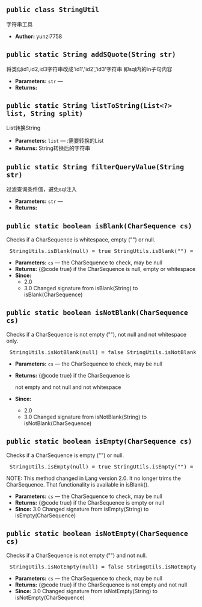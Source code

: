 
## `public class StringUtil`

字符串工具

 * **Author:** yunzi7758

     <p>

## `public static String addSQuote(String str)`

将类似id1,id2,id3字符串改成'id1','id2','id3'字符串 即sql内的in子句内容

 * **Parameters:** `str` — 
 * **Returns:** 

## `public static String listToString(List<?> list, String split)`

List转换String

 * **Parameters:** `list` — :需要转换的List
 * **Returns:** String转换后的字符串

## `public static String filterQueryValue(String str)`

过滤查询条件值，避免sql注入

 * **Parameters:** `str` — 
 * **Returns:** 

## `public static boolean isBlank(CharSequence cs)`

Checks if a CharSequence is whitespace, empty ("") or null.



<pre> StringUtils.isBlank(null) = true StringUtils.isBlank("") = true StringUtils.isBlank(" ") = true StringUtils.isBlank("bob") = false StringUtils.isBlank(" bob ") = false </pre>

 * **Parameters:** `cs` — the CharSequence to check, may be null
 * **Returns:** {@code true} if the CharSequence is null, empty or whitespace
 * **Since:**
   * 2.0
   * 3.0 Changed signature from isBlank(String) to isBlank(CharSequence)

## `public static boolean isNotBlank(CharSequence cs)`

Checks if a CharSequence is not empty (""), not null and not whitespace only.



<pre> StringUtils.isNotBlank(null) = false StringUtils.isNotBlank("") = false StringUtils.isNotBlank(" ") = false StringUtils.isNotBlank("bob") = true StringUtils.isNotBlank(" bob ") = true </pre>

 * **Parameters:** `cs` — the CharSequence to check, may be null
 * **Returns:** {@code true} if the CharSequence is

     not empty and not null and not whitespace
 * **Since:**
   * 2.0
   * 3.0 Changed signature from isNotBlank(String) to isNotBlank(CharSequence)

## `public static boolean isEmpty(CharSequence cs)`

Checks if a CharSequence is empty ("") or null.



<pre> StringUtils.isEmpty(null) = true StringUtils.isEmpty("") = true StringUtils.isEmpty(" ") = false StringUtils.isEmpty("bob") = false StringUtils.isEmpty(" bob ") = false </pre>



NOTE: This method changed in Lang version 2.0. It no longer trims the CharSequence. That functionality is available in isBlank().

 * **Parameters:** `cs` — the CharSequence to check, may be null
 * **Returns:** {@code true} if the CharSequence is empty or null
 * **Since:** 3.0 Changed signature from isEmpty(String) to isEmpty(CharSequence)

## `public static boolean isNotEmpty(CharSequence cs)`

Checks if a CharSequence is not empty ("") and not null.



<pre> StringUtils.isNotEmpty(null) = false StringUtils.isNotEmpty("") = false StringUtils.isNotEmpty(" ") = true StringUtils.isNotEmpty("bob") = true StringUtils.isNotEmpty(" bob ") = true </pre>

 * **Parameters:** `cs` — the CharSequence to check, may be null
 * **Returns:** {@code true} if the CharSequence is not empty and not null
 * **Since:** 3.0 Changed signature from isNotEmpty(String) to isNotEmpty(CharSequence)